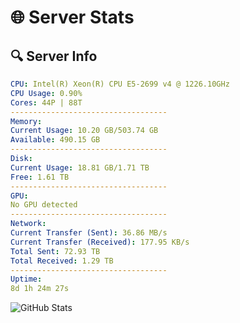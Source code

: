 # 🌐 Server Stats
## 🔍 Server Info
```yaml
CPU: Intel(R) Xeon(R) CPU E5-2699 v4 @ 1226.10GHz
CPU Usage: 0.90%
Cores: 44P | 88T
-----------------------------------
Memory:
Current Usage: 10.20 GB/503.74 GB
Available: 490.15 GB
-----------------------------------
Disk:
Current Usage: 18.81 GB/1.71 TB
Free: 1.61 TB
-----------------------------------
GPU:
No GPU detected
-----------------------------------
Network:
Current Transfer (Sent): 36.86 MB/s
Current Transfer (Received): 177.95 KB/s
Total Sent: 72.93 TB
Total Received: 1.29 TB
-----------------------------------
Uptime:
8d 1h 24m 27s
```
![GitHub Stats](https://img.shields.io/badge/Updated-2025-02-16_00:07:45-blue)